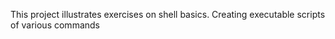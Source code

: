 This project illustrates exercises on shell basics.
Creating executable scripts of various commands
